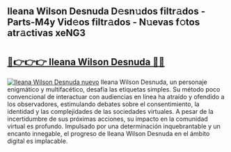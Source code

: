 ## Ileana Wilson Desnuda D𝚎sn𝚞dos filtr𝚊dos - Parts-M4y Vid𝚎os filtr𝚊dos - N𝚞evas f𝚘tos atr𝚊ctivas xeNG3

# <h2><a href="http://mb47euh.tromn.icu/?c=Ileana+Wilson+Desnuda">🔗👉👉👉 Ileana Wilson Desnuda 🔗🔗</a></h2>

[![Ileana Wilson Desnuda nuevo](https://i.imgur.com/pEAQMta.gif)](http://mb47euh.tromn.icu/?c=Ileana+Wilson+Desnuda)
Ileana Wilson Desnuda, un personaje enigmático y multifacético, desafía las etiquetas simples. Su método poco convencional de interactuar con audiencias en línea ha atraído y ofendido a los observadores, estimulando debates sobre el consentimiento, la identidad y las complejidades de las sociedades virtuales. A pesar de la incertidumbre de sus próximas acciones, su impacto en la comunidad virtual es profundo. Impulsado por una determinación inquebrantable y un encanto innegable, el progreso de Ileana Wilson Desnuda en el ámbito digital es implacable.
